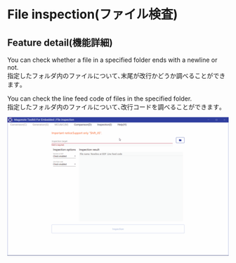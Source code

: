 # File inspection(ファイル検査)

## Feature detail(機能詳細)
You can check whether a file in a specified folder ends with a newline or not.  
指定したフォルダ内のファイルについて､末尾が改行かどうか調べることができます｡  

You can check the line feed code of files in the specified folder.  
指定したフォルダ内のファイルについて､改行コードを調べることができます｡  

<img alt="File inspection" src="images/FileInspection.gif">
